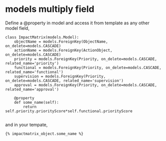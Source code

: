 # models multiply field

Define a @property in model and access it from template as any other model field,


```
class ImpactMatrix(models.Model):
    objectName = models.ForeignKey(ObjectName, on_delete=models.CASCADE)
    actionName = models.ForeignKey(ActionObject, on_delete=models.CASCADE)
    priority = models.ForeignKey(Priority, on_delete=models.CASCADE, related_name='priority')
    functional = models.ForeignKey(Priority, on_delete=models.CASCADE, related_name='functional')
    supervision = models.ForeignKey(Priority, on_delete=models.CASCADE, related_name='supervision')
    approval = models.ForeignKey(Priority, on_delete=models.CASCADE, related_name='approval')

    @property
    def some_name(self):
        return self.priority.priorityScore*self.functional.priorityScore
        
```

and in your tempate,

```
{% impactmatrix_object.some_name %}
```
